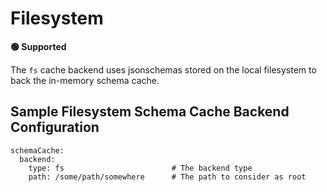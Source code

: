 # Filesystem

**🟢 Supported**

The `fs` cache backend uses jsonschemas stored on the local filesystem to back the in-memory schema cache.

## Sample Filesystem Schema Cache Backend Configuration

```
schemaCache:
  backend:
    type: fs                        # The backend type
    path: /some/path/somewhere      # The path to consider as root
```
